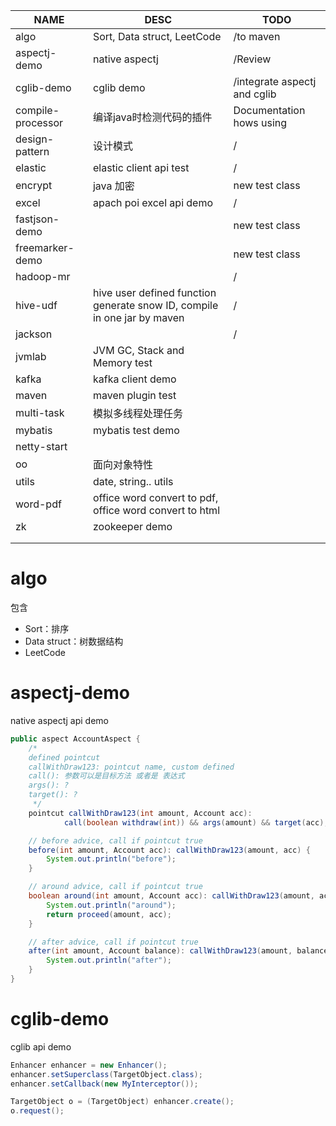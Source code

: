 

| NAME              | DESC                                                         | TODO                         |
| ----------------- | ------------------------------------------------------------ | ---------------------------- |
| algo              | Sort, Data struct, LeetCode                                  | /to maven                    |
| aspectj-demo      | native aspectj                                               | /Review                      |
| cglib-demo        | cglib demo                                                   | /integrate aspectj and cglib |
| compile-processor | 编译java时检测代码的插件                                     | Documentation hows using     |
| design-pattern    | 设计模式                                                     | /                            |
| elastic           | elastic client api test                                      | /                            |
| encrypt           | java 加密                                                    | new test class               |
| excel             | apach poi excel api demo                                     | /                            |
| fastjson-demo     |                                                              | new test class               |
| freemarker-demo   |                                                              | new test class               |
| hadoop-mr         |                                                              | /                            |
| hive-udf          | hive user defined function generate snow ID, compile in one jar by maven | /                            |
| jackson           |                                                              | /                            |
| jvmlab            | JVM GC, Stack and Memory test                                |                              |
| kafka             | kafka client demo                                            |                              |
| maven             | maven plugin test                                            |                              |
| multi-task        | 模拟多线程处理任务                                           |                              |
| mybatis           | mybatis test demo                                            |                              |
| netty-start       |                                                              |                              |
| oo                | 面向对象特性                                                 |                              |
| utils             | date, string.. utils                                         |                              |
| word-pdf          | office word convert to pdf, office word convert to html      |                              |
| zk                | zookeeper demo                                               |                              |
|                   |                                                              |                              |
|                   |                                                              |                              |





# algo

包含

- Sort：排序
- Data struct：树数据结构
- LeetCode



# aspectj-demo

native aspectj api demo



```java
public aspect AccountAspect {
    /*
    defined pointcut
    callWithDraw123: pointcut name, custom defined
    call(): 参数可以是目标方法 或者是 表达式
    args(): ?
    target(): ?
     */
    pointcut callWithDraw123(int amount, Account acc):
            call(boolean withdraw(int)) && args(amount) && target(acc);

    // before advice, call if pointcut true
    before(int amount, Account acc): callWithDraw123(amount, acc) {
        System.out.println("before");
    }

    // around advice, call if pointcut true
    boolean around(int amount, Account acc): callWithDraw123(amount, acc) {
        System.out.println("around");
        return proceed(amount, acc);
    }

    // after advice, call if pointcut true
    after(int amount, Account balance): callWithDraw123(amount, balance) {
        System.out.println("after");
    }
}
```



# cglib-demo

cglib api demo



```java
Enhancer enhancer = new Enhancer();
enhancer.setSuperclass(TargetObject.class);
enhancer.setCallback(new MyInterceptor());

TargetObject o = (TargetObject) enhancer.create();
o.request();
```







